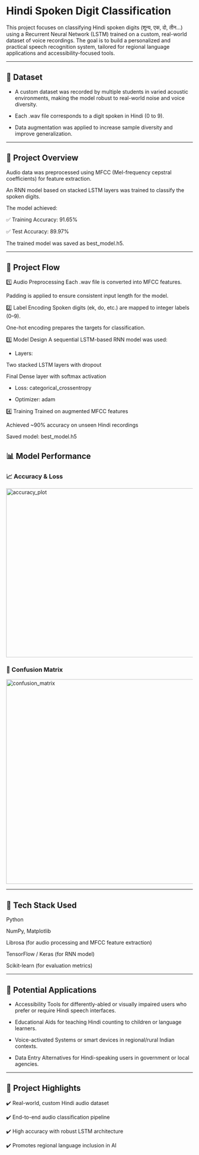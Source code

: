 # Hindi Spoken Digit Classification

This project focuses on classifying Hindi spoken digits (शून्य, एक, दो, तीन...) using a Recurrent Neural Network (LSTM) trained on a custom, real-world dataset of voice recordings. The goal is to build a personalized and practical speech recognition system, tailored for regional language applications and accessibility-focused tools.


---

## 📁 Dataset
- A custom dataset was recorded by multiple students in varied acoustic environments, making the model robust to real-world noise and voice diversity.

- Each .wav file corresponds to a digit spoken in Hindi (0 to 9).

- Data augmentation was applied to increase sample diversity and improve generalization.


---

## 🧠 Project Overview
Audio data was preprocessed using MFCC (Mel-frequency cepstral coefficients) for feature extraction.

An RNN model based on stacked LSTM layers was trained to classify the spoken digits.

The model achieved:

✅ Training Accuracy: 91.65%

✅ Test Accuracy: 89.97%

The trained model was saved as best_model.h5.


---

## 🔁 Project Flow

1️⃣ Audio Preprocessing
Each .wav file is converted into MFCC features.

Padding is applied to ensure consistent input length for the model.

2️⃣ Label Encoding
Spoken digits (ek, do, etc.) are mapped to integer labels (0–9).

One-hot encoding prepares the targets for classification.

3️⃣ Model Design
A sequential LSTM-based RNN model was used:

- Layers:

Two stacked LSTM layers with dropout

Final Dense layer with softmax activation

- Loss: categorical_crossentropy

- Optimizer: adam

4️⃣ Training
Trained on augmented MFCC features

Achieved ~90% accuracy on unseen Hindi recordings

Saved model: best_model.h5


## 📊 Model Performance

### 📈 Accuracy & Loss
<img width="576" height="455" alt="accuracy_plot" src="https://github.com/user-attachments/assets/772a6063-0ad6-4b50-a46f-10c4dbd7d14d" />


### 🔀 Confusion Matrix
<img width="653" height="551" alt="confusion_matrix" src="https://github.com/user-attachments/assets/a7dca196-0bf0-44ca-a690-455105317d64" />


---

## 🧠 Tech Stack Used
Python

NumPy, Matplotlib

Librosa (for audio processing and MFCC feature extraction)

TensorFlow / Keras (for RNN model)

Scikit-learn (for evaluation metrics)


---

## 🚀 Potential Applications

- Accessibility Tools for differently-abled or visually impaired users who prefer or require Hindi speech interfaces.

- Educational Aids for teaching Hindi counting to children or language learners.

- Voice-activated Systems or smart devices in regional/rural Indian contexts.

- Data Entry Alternatives for Hindi-speaking users in government or local agencies.


---

## 📌 Project Highlights

✔️ Real-world, custom Hindi audio dataset

✔️ End-to-end audio classification pipeline

✔️ High accuracy with robust LSTM architecture

✔️ Promotes regional language inclusion in AI


